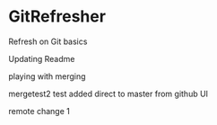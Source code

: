 # GitRefresher
Refresh on Git basics

Updating Readme

playing with merging

mergetest2 test
added direct to master from github UI

remote change 1


